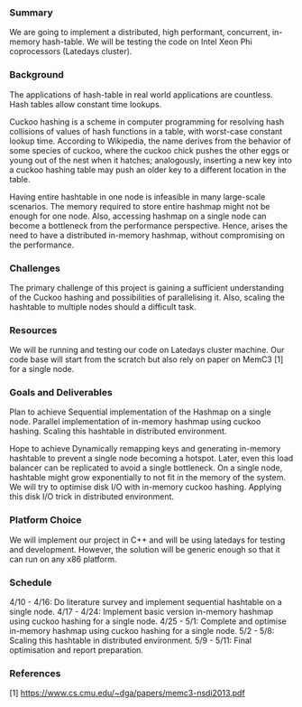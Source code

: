 ### Summary

We are going to implement a distributed, high performant, concurrent, in-memory  hash-table.  We will be testing the code on Intel Xeon Phi coprocessors (Latedays cluster).

### Background

The applications of hash-table in real world applications are countless. Hash tables allow constant time lookups. 

Cuckoo hashing is a scheme in computer programming for resolving hash collisions of values of hash functions in a table, with worst-case constant lookup time. According to Wikipedia, the name derives from the behavior of some species of cuckoo, where the cuckoo chick pushes the other eggs or young out of the nest when it hatches; analogously, inserting a new key into a cuckoo hashing table may push an older key to a different location in the table.

Having entire hashtable in one node is infeasible in many large-scale scenarios. The memory required to store entire hashmap might not be enough for one node. Also, accessing hashmap on a  single node can become a bottleneck from the performance perspective. Hence, arises the need to have a distributed in-memory hashmap, without compromising on the performance.  

### Challenges

The primary challenge of this project is gaining a sufficient understanding of the Cuckoo hashing and possibilities of parallelising it. Also, scaling the hashtable to multiple nodes should a difficult task. 

### Resources

We will be running and testing our code on Latedays cluster machine. Our code base will start from the scratch but also rely on paper on MemC3 [1] for a single node. 

### Goals and Deliverables

Plan to achieve 
Sequential implementation of the Hashmap on a single node.
Parallel implementation of in-memory hashmap using cuckoo hashing.
Scaling this hashtable in distributed environment.
	
	
Hope to achieve 
Dynamically remapping keys and generating in-memory hashtable to prevent a single node becoming a hotspot. Later, even this load balancer can be replicated to avoid a single bottleneck.
On a single node, hashtable might grow exponentially to not fit in the memory of the system. We will try to optimise disk I/O with in-memory cuckoo hashing.
Applying this disk I/O trick in distributed environment. 


### Platform Choice

We will implement our project in C++ and will be using latedays for testing and development. However, the solution will be generic enough so that it can run on any x86 platform.  

### Schedule

4/10 - 4/16: Do literature survey and implement sequential hashtable on a single node.
4/17 - 4/24: Implement basic version in-memory hashmap using cuckoo hashing for a single node.
4/25 - 5/1: Complete and optimise in-memory hashmap using cuckoo hashing for a single node.
5/2 - 5/8: Scaling this hashtable in distributed environment.
5/9 - 5/11: Final optimisation and report preparation.

### References

[1] https://www.cs.cmu.edu/~dga/papers/memc3-nsdi2013.pdf
